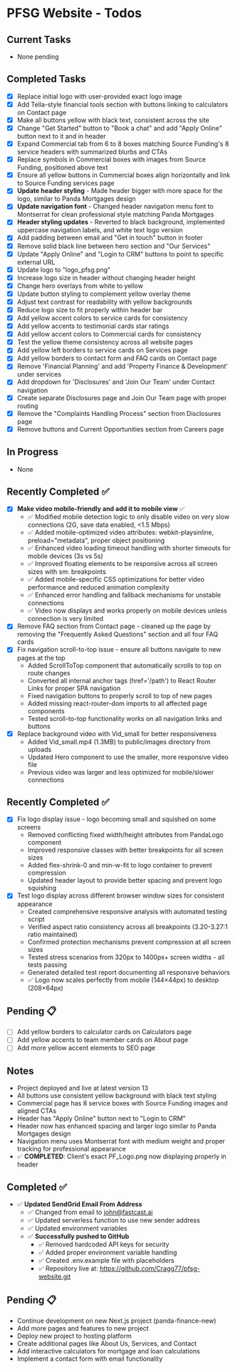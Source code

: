 # PFSG Website - Todos

## Current Tasks
- None pending

## Completed Tasks
- [x] Replace initial logo with user-provided exact logo image
- [x] Add Tella-style financial tools section with buttons linking to calculators on Contact page
- [x] Make all buttons yellow with black text, consistent across the site
- [x] Change "Get Started" button to "Book a chat" and add "Apply Online" button next to it and in header
- [x] Expand Commercial tab from 6 to 8 boxes matching Source Funding's 8 service headers with summarized blurbs and CTAs
- [x] Replace symbols in Commercial boxes with images from Source Funding, positioned above text
- [x] Ensure all yellow buttons in Commercial boxes align horizontally and link to Source Funding services page
- [x] **Update header styling** - Made header bigger with more space for the logo, similar to Panda Mortgages design
- [x] **Update navigation font** - Changed header navigation menu font to Montserrat for clean professional style matching Panda Mortgages
- [x] **Header styling updates** - Reverted to black background, implemented uppercase navigation labels, and white text logo version
- [x] Add padding between email and "Get in touch" button in footer
- [x] Remove solid black line between hero section and "Our Services"
- [x] Update "Apply Online" and "Login to CRM" buttons to point to specific external URL
- [x] Update logo to "logo_pfsg.png"
- [x] Increase logo size in header without changing header height
- [x] Change hero overlays from white to yellow
- [x] Update button styling to complement yellow overlay theme
- [x] Adjust text contrast for readability with yellow backgrounds
- [x] Reduce logo size to fit properly within header bar
- [x] Add yellow accent colors to service cards for consistency
- [x] Add yellow accents to testimonial cards star ratings
- [x] Add yellow accent colors to Commercial cards for consistency
- [x] Test the yellow theme consistency across all website pages
- [x] Add yellow left borders to service cards on Services page
- [x] Add yellow borders to contact form and FAQ cards on Contact page
- [x] Remove 'Financial Planning' and add 'Property Finance & Development' under services
- [x] Add dropdown for 'Disclosures' and 'Join Our Team' under Contact navigation
- [x] Create separate Disclosures page and Join Our Team page with proper routing
- [x] Remove the "Complaints Handling Process" section from Disclosures page
- [x] Remove buttons and Current Opportunities section from Careers page

## In Progress
- None

## Recently Completed ✅
- [x] **Make video mobile-friendly and add it to mobile view** ✅
  - ✅ Modified mobile detection logic to only disable video on very slow connections (2G, save data enabled, <1.5 Mbps)
  - ✅ Added mobile-optimized video attributes: webkit-playsinline, preload="metadata", proper object positioning
  - ✅ Enhanced video loading timeout handling with shorter timeouts for mobile devices (3s vs 5s)
  - ✅ Improved floating elements to be responsive across all screen sizes with sm: breakpoints
  - ✅ Added mobile-specific CSS optimizations for better video performance and reduced animation complexity
  - ✅ Enhanced error handling and fallback mechanisms for unstable connections
  - ✅ Video now displays and works properly on mobile devices unless connection is very limited
- [x] Remove FAQ section from Contact page - cleaned up the page by removing the "Frequently Asked Questions" section and all four FAQ cards
- [x] Fix navigation scroll-to-top issue - ensure all buttons navigate to new pages at the top
  - Added ScrollToTop component that automatically scrolls to top on route changes
  - Converted all internal anchor tags (href='/path') to React Router Links for proper SPA navigation
  - Fixed navigation buttons to properly scroll to top of new pages
  - Added missing react-router-dom imports to all affected page components
  - Tested scroll-to-top functionality works on all navigation links and buttons
- [x] Replace background video with Vid_small for better responsiveness
  - Added Vid_small.mp4 (1.3MB) to public/images directory from uploads
  - Updated Hero component to use the smaller, more responsive video file
  - Previous video was larger and less optimized for mobile/slower connections

## Recently Completed ✅
- [x] Fix logo display issue - logo becoming small and squished on some screens
  - Removed conflicting fixed width/height attributes from PandaLogo component
  - Improved responsive classes with better breakpoints for all screen sizes
  - Added flex-shrink-0 and min-w-fit to logo container to prevent compression
  - Updated header layout to provide better spacing and prevent logo squishing
- [x] Test logo display across different browser window sizes for consistent appearance
  - Created comprehensive responsive analysis with automated testing script
  - Verified aspect ratio consistency across all breakpoints (3.20-3.27:1 ratio maintained)
  - Confirmed protection mechanisms prevent compression at all screen sizes
  - Tested stress scenarios from 320px to 1400px+ screen widths - all tests passing
  - Generated detailed test report documenting all responsive behaviors
  - ✅ Logo now scales perfectly from mobile (144×44px) to desktop (208×64px)

## Pending 📋
- [ ] Add yellow borders to calculator cards on Calculators page
- [ ] Add yellow accents to team member cards on About page
- [ ] Add more yellow accent elements to SEO page

## Notes
- Project deployed and live at latest version 13
- All buttons use consistent yellow background with black text styling
- Commercial page has 8 service boxes with Source Funding images and aligned CTAs
- Header has "Apply Online" button next to "Login to CRM"
- Header now has enhanced spacing and larger logo similar to Panda Mortgages design
- Navigation menu uses Montserrat font with medium weight and proper tracking for professional appearance
- ✅ **COMPLETED**: Client's exact PF_Logo.png now displaying properly in header

## Completed ✅
- ✅ **Updated SendGrid Email From Address**
  - ✅ Changed from email to john@fastcast.ai
  - ✅ Updated serverless function to use new sender address
  - ✅ Updated environment variables
  - ✅ **Successfully pushed to GitHub**
    - ✅ Removed hardcoded API keys for security
    - ✅ Added proper environment variable handling
    - ✅ Created .env.example file with placeholders
    - ✅ Repository live at: https://github.com/Cragg77/pfsg-website.git

## Pending 📋
- Continue development on new Next.js project (panda-finance-new)
- Add more pages and features to new project
- Deploy new project to hosting platform
- Create additional pages like About Us, Services, and Contact
- Add interactive calculators for mortgage and loan calculations
- Implement a contact form with email functionality
